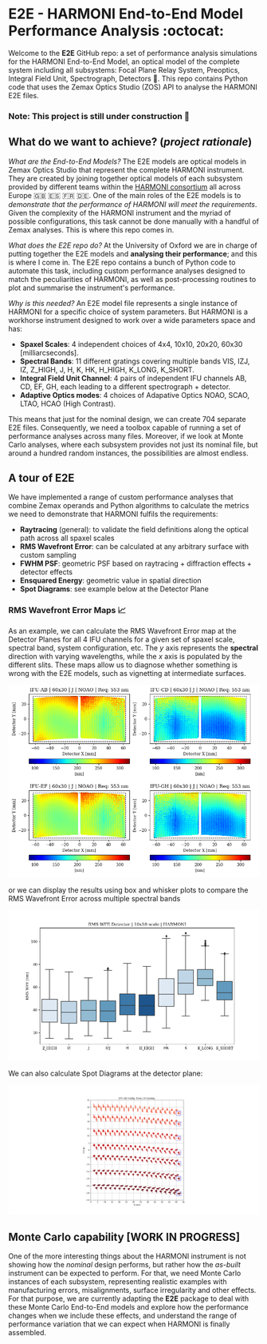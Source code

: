 # E2E - HARMONI End-to-End Model Performance Analysis :octocat:

Welcome to the **E2E** GitHub repo: a set of performance analysis simulations for the HARMONI End-to-End Model, an optical model of the complete system including all subsystems: Focal Plane Relay System, Preoptics, Integral Field Unit, Spectrograph, Detectors :telescope:. This repo contains Python code that uses the Zemax Optics Studio (ZOS) API to analyse the HARMONI E2E files.

### Note: This project is still under construction 🚧

## What do we want to achieve? (*project rationale*)

*What are the End-to-End Models?* The E2E models are optical models in Zemax Optics Studio that represent the complete HARMONI instrument. They are created by joining together optical models of each subsystem provided by different teams within the [HARMONI consortium](https://auditore.cab.inta-csic.es/harmoni/consortium/) all across Europe :gb: :es: :fr: :de:. One of the main roles of the E2E models is to _demonstrate that the performance of HARMONI will meet the requirements_. Given the complexity of the HARMONI instrument and the myriad of possible configurations, this task cannot be done manually with a handful of Zemax analyses. This is where this repo comes in.

*What does the E2E repo do?* At the University of Oxford we are in charge of putting together the E2E models and **analysing their performance**; and this is where I come in. The E2E repo contains a bunch of Python code to automate this task, including custom performance analyses designed to match the peculiarities of HARMONI, as well as post-processing routines to plot and summarise the instrument's performance.

*Why is this needed?* An E2E model file represents a single instance of HARMONI for a specific choice of system parameters. But HARMONI is a workhorse instrument designed to work over a wide parameters space and has:

* **Spaxel Scales**: 4 independent choices of 4x4, 10x10, 20x20, 60x30 [milliarcseconds].
* **Spectral Bands**: 11 different gratings covering multiple bands VIS, IZJ, IZ, Z_HIGH, J, H, K, HK, H_HIGH, K_LONG, K_SHORT.
* **Integral Field Unit Channel**: 4 pairs of independent IFU channels AB, CD, EF, GH, each leading to a different spectrograph + detector.
* **Adaptive Optics modes**: 4 choices of Adapative Optics NOAO, SCAO, LTAO, HCAO (High Contrast).

This means that just for the nominal design, we can create 704 separate E2E files. Consequently, we need a toolbox capable of running a set of performance analyses across many files. Moreover, if we look at Monte Carlo analyses, where each subsystem provides not just its nominal file, but around a hundred random instances, the possibilities are almost endless.

## A tour of E2E

We have implemented a range of custom performance analyses that combine Zemax operands and Python algorithms to calculate the metrics we need to demonstrate that HARMONI fulfils the requirements:

* **Raytracing** (general): to validate the field definitions along the optical path across all spaxel scales
* **RMS Wavefront Error**: can be calculated at any arbitrary surface with custom sampling
* **FWHM PSF**: geometric PSF based on raytracing + diffraction effects + detector effects
* **Ensquared Energy**: geometric value in spatial direction
* **Spot Diagrams**: see example below at the Detector Plane

### RMS Wavefront Error Maps :chart_with_upwards_trend:
As an example, we can calculate the RMS Wavefront Error map at the Detector Planes for all 4 IFU channels for a given set of spaxel scale, spectral band, system configuration, etc. The _y_ axis represents the **spectral** direction with varying wavelengths, while the _x_ axis is populated by the different slits. These maps allow us to diagnose whether something is wrong with the E2E models, such as vignetting at intermediate surfaces.

![RMS WFE](images/RMS.png?raw=true)


or we can display the results using box and whisker plots to compare the RMS Wavefront Error across multiple spectral bands

![BoxRMS](images/boxplot.png?raw=true "Boxplot")

We can also calculate Spot Diagrams at the detector plane:

![Spot Diagrams Detector Plane](images/sample_detector_spots.png?raw=true "Detector")

## Monte Carlo capability [**WORK IN PROGRESS**]

One of the more interesting things about the HARMONI instrument is not showing how the *nominal* design performs, but rather how the *as-built* instrument can be expected to perform. For that, we need Monte Carlo instances of each subsystem, representing realistic examples with manufacturing errors, misalignments, surface irregularity and other effects. For that purpose, we are currently adapting the **E2E** package to deal with these Monte Carlo End-to-End models and explore how the performance changes when we include these effects, and understand the range of performance variation that we can expect when HARMONI is finally assembled. 
